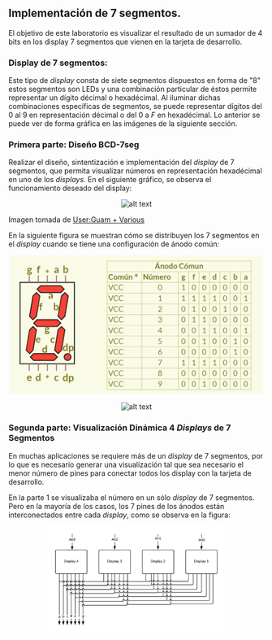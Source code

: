 ## Implementación de 7 segmentos.


El objetivo de este laboratorio es visualizar el resultado de un sumador de 4 bits en los display 7 segmentos que vienen en la tarjeta de desarrollo.

### Display de 7 segmentos:

Este tipo de *display* consta de siete segmentos dispuestos en forma de "$8$" estos segmentos son LEDs y una combinación particular de éstos permite representar un dígito décimal o hexadécimal. Al iluminar dichas combinaciones específicas de segmentos, se puede representar dígitos del $0$ al $9$ en representación décimal o del $0$ a $F$ en hexadécimal. Lo anterior se puede ver de forma gráfica en las imágenes de la siguiente sección.

### Primera parte: Diseño BCD-7seg

Realizar el diseño, sintentización e implementación del *display* de 7 segmentos, que permita visualizar números en representación hexadécimal en uno de los *displays*. En el siguiente gráfico, se observa el funcionamiento deseado del display:

<p align="center">
 <img src="https://upload.wikimedia.org/wikipedia/commons/2/2b/Seven_segment_display-animated.gif" alt="alt text" width=150 >
</p>

Imagen tomada de [User:Guam + Various](https://commons.wikimedia.org/wiki/File:Seven_segment_display-animated.gif)

En la siguiente figura se muestran cómo se distribuyen los 7 segmentos en el *display* cuando se tiene una configuración de ánodo común:

<p align="center">
 <img src="../figs/segm.png" alt="alt text" width=500 >
</p>


<p align="center">
 <img src="https://exploreembedded.com/wiki/images/1/1a/0SevenSegment.gif" alt="alt text" width=200 >
</p>

### Segunda parte: Visualización Dinámica 4 *Displays* de 7 Segmentos

En muchas aplicaciones se requiere más de un *display* de 7 segmentos, por lo que es necesario generar una visualización tal que sea necesario el menor número de pines para conectar todos los display con la tarjeta de desarrollo.

En la parte 1 se visualizaba el número en un sólo *display* de 7 segmentos. Pero en la mayoría de los casos, los 7 pines de los ánodos están interconectados entre cada *display*, como se observa en la figura:

<p align="center">
 <img src="../figs/displays.jpeg" width=350 >
</p>